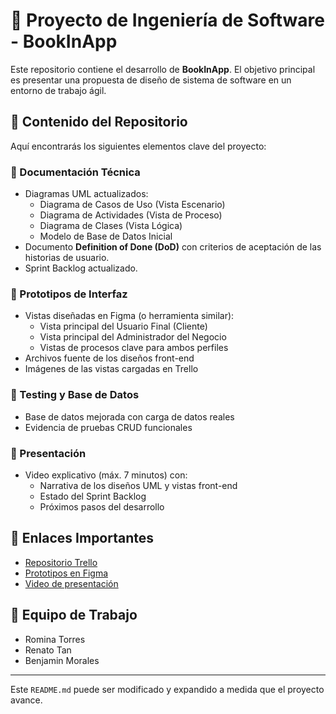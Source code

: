 # 🧠 Proyecto de Ingeniería de Software - BookInApp

Este repositorio contiene el desarrollo de **BookInApp**. El objetivo principal es presentar una propuesta de diseño de sistema de software en un entorno de trabajo ágil.

## 📁 Contenido del Repositorio

Aquí encontrarás los siguientes elementos clave del proyecto:

### 📌 Documentación Técnica
- Diagramas UML actualizados:
  - Diagrama de Casos de Uso (Vista Escenario)
  - Diagrama de Actividades (Vista de Proceso)
  - Diagrama de Clases (Vista Lógica)
  - Modelo de Base de Datos Inicial
- Documento **Definition of Done (DoD)** con criterios de aceptación de las historias de usuario.
- Sprint Backlog actualizado.

### 🎨 Prototipos de Interfaz
- Vistas diseñadas en Figma (o herramienta similar):
  - Vista principal del Usuario Final (Cliente)
  - Vista principal del Administrador del Negocio
  - Vistas de procesos clave para ambos perfiles
- Archivos fuente de los diseños front-end
- Imágenes de las vistas cargadas en Trello

### 🧪 Testing y Base de Datos
- Base de datos mejorada con carga de datos reales
- Evidencia de pruebas CRUD funcionales

### 🎥 Presentación
- Video explicativo (máx. 7 minutos) con:
  - Narrativa de los diseños UML y vistas front-end
  - Estado del Sprint Backlog
  - Próximos pasos del desarrollo

## 🔗 Enlaces Importantes
- [Repositorio Trello](https://trello.com/b/Ft5zXeEf/check-list)  
- [Prototipos en Figma](https://figma.com/)  
- [Video de presentación](URL_DEL_VIDEO)

## 👥 Equipo de Trabajo
- Romina Torres  
- Renato Tan  
- Benjamin Morales

---

Este `README.md` puede ser modificado y expandido a medida que el proyecto avance.